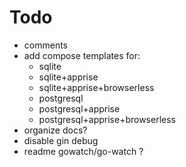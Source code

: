 # Todo
- comments
- add compose templates for:
    - sqlite
    - sqlite+apprise
    - sqlite+apprise+browserless
    - postgresql
    - postgresql+apprise
    - postgresql+apprise+browserless
- organize docs?
- disable gin debug
- readme gowatch/go-watch ?